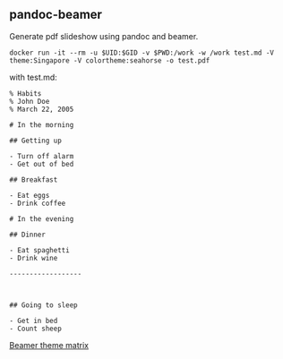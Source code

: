 ## pandoc-beamer

Generate pdf slideshow using pandoc and beamer.


```
docker run -it --rm -u $UID:$GID -v $PWD:/work -w /work test.md -V theme:Singapore -V colortheme:seahorse -o test.pdf
```

with test.md:

~~~
% Habits
% John Doe
% March 22, 2005

# In the morning

## Getting up

- Turn off alarm
- Get out of bed

## Breakfast

- Eat eggs
- Drink coffee

# In the evening

## Dinner

- Eat spaghetti
- Drink wine

------------------



## Going to sleep

- Get in bed
- Count sheep
~~~

[Beamer theme matrix](https://hartwork.org/beamer-theme-matrix/)
